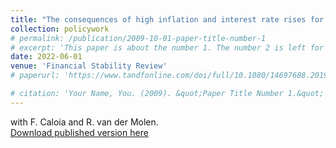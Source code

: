```yaml
---
title: "The consequences of high inflation and interest rate rises for Dutch banks"
collection: policywork
# permalink: /publication/2009-10-01-paper-title-number-1
# excerpt: 'This paper is about the number 1. The number 2 is left for future work.'
date: 2022-06-01
venue: 'Financial Stability Review'
# paperurl: 'https://www.tandfonline.com/doi/full/10.1080/14697688.2019.1659992'

# citation: 'Your Name, You. (2009). &quot;Paper Title Number 1.&quot; <i>Journal 1</i>. 1(1).'
---
```


with F. Caloia and R. van der Molen. \
[Download published version here](https://www.dnb.nl/media/5lnd4pxq/dnb-financial-stability-report-spring-2022.pdf)
